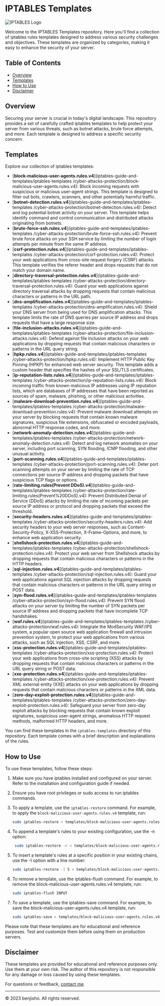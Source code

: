 # IPTABLES Templates

![IPTABLES Logo](https://example.com/iptables-logo.png)

Welcome to the IPTABLES Templates repository. Here you'll find a collection of iptables rules templates designed to address various security challenges and objectives. These templates are organized by categories, making it easy to enhance the security of your server.

## Table of Contents

- [Overview](#overview)
- [Templates](#templates)
- [How to Use](#how-to-use)
- [Disclaimer](#disclaimer)

## Overview

Securing your server is crucial in today's digital landscape. This repository provides a set of carefully crafted iptables templates to help protect your server from various threats, such as botnet attacks, brute force attempts, and more. Each template is designed to address a specific security concern.

## Templates

Explore our collection of iptables templates:

- [**block-malicious-user-agents.rules.v4**](iptables-guide-and-templates/iptables-templates
/cyber-attacks-protection/block-malicious-user-agents.rules.v4): Block incoming requests with suspicious or malicious user-agent strings. This template is designed to filter out bots, crawlers, scanners, and other potentially harmful traffic.
- [**botnet-detection.rules.v4**](iptables-guide-and-templates/iptables-templates
/cyber-attacks-protection/botnet-detection.rules.v4): Detect and log potential botnet activity on your server. This template helps identify command and control communication and distributed attacks originating from botnets.
- [**brute-force-ssh.rules.v4**](iptables-guide-and-templates/iptables-templates
/cyber-attacks-protection/brute-force-ssh.rules.v4): Prevent brute force attacks on your SSH service by limiting the number of login attempts per minute from the same IP address.
- [**csrf-protection.rules.v4**](iptables-guide-and-templates/iptables-templates
/cyber-attacks-protection/csrf-protection.rules.v4): Protect your web applications from cross-site request forgery (CSRF) attacks. This template verifies the referer header and drops requests that do not match your domain name.
- [**directory-traversal-protection.rules.v4**](iptables-guide-and-templates/iptables-templates
/cyber-attacks-protection/directory-traversal-protection.rules.v4): Guard your web applications against directory traversal attacks by dropping requests that contain malicious characters or patterns in the URL path.
- [**dns-amplification.rules.v4**](iptables-guide-and-templates/iptables-templates
/cyber-attacks-protection/dns-amplification.rules.v4): Shield your DNS server from being used for DNS amplification attacks. This template limits the rate of DNS queries per source IP address and drops requests that have a large response size.
- [**file-inclusion-attacks.rules.v4**](iptables-guide-and-templates/iptables-templates
/cyber-attacks-protection/file-inclusion-attacks.rules.v4): Defend against file inclusion attacks on your web applications by dropping requests that contain malicious characters or patterns in the URL query string.
- [**hpkp.rules.v4**](iptables-guide-and-templates/iptables-templates
/cyber-attacks-protection/hpkp.rules.v4): Implement HTTP Public Key Pinning (HPKP) for enhanced web server security. This template adds a custom header that specifies the hashes of your SSL/TLS certificates.
- [**ip-reputation-lists.rules.v4**](iptables-guide-and-templates/iptables-templates
/cyber-attacks-protection/ip-reputation-lists.rules.v4): Block incoming traffic from known malicious IP addresses using IP reputation lists, which are databases of IP addresses that have been reported as sources of spam, malware, phishing, or other malicious activities.
- [**malware-download-prevention.rules.v4**](iptables-guide-and-templates/iptables-templates
/cyber-attacks-protection/malware-download-prevention.rules.v4): Prevent malware download attempts on your server by blocking requests that contain known malware signatures, suspicious file extensions, obfuscated or encoded payloads, abnormal HTTP response codes, and more.
- [**network-anomaly-detection.rules.v4**](iptables-guide-and-templates/iptables-templates
/cyber-attacks-protection/network-anomaly-detection.rules.v4): Detect and log network anomalies on your server, including port scanning, SYN flooding, ICMP flooding, and other unusual activity.
- [**port-scanning.rules.v4**](iptables-guide-and-templates/iptables-templates
/cyber-attacks-protection/port-scanning.rules.v4): Deter port scanning attempts on your server by limiting the rate of TCP connections per source IP address and dropping packets that have suspicious TCP flags or options.
- [**rate-limiting.rules(Prevent DDoS).v4**](iptables-guide-and-templates/iptables-templates
/cyber-attacks-protection/rate-limiting.rules(Prevent%20DDoS).v4): Prevent Distributed Denial of Service (DDoS) attacks by limiting the rate of incoming packets per source IP address or protocol and dropping packets that exceed the threshold.
- [**security-headers.rules.v4**](iptables-guide-and-templates/iptables-templates
/cyber-attacks-protection/security-headers.rules.v4): Add security headers to your web server responses, such as Content-Security-Policy, X-XSS-Protection, X-Frame-Options, and more, to enhance web application security.
- [**shellshock-protection.rules.v4**](iptables-guide-and-templates/iptables-templates
/cyber-attacks-protection/shellshock-protection.rules.v4): Protect your web server from Shellshock attacks by dropping requests that contain malicious characters or patterns in the HTTP headers.
- [**sql-injection.rules.v4**](iptables-guide-and-templates/iptables-templates
/cyber-attacks-protection/sql-injection.rules.v4): Guard your web applications against SQL injection attacks by dropping requests that contain malicious characters or patterns in the URL query string or POST data.
- [**syn-flood.rules.v4**](iptables-guide-and-templates/iptables-templates
/cyber-attacks-protection/syn-flood.rules.v4): Prevent SYN flood attacks on your server by limiting the number of SYN packets per source IP address and dropping packets that have incomplete TCP handshakes.
- [**waf.rules.v4**](iptables-guide-and-templates/iptables-templates
/cyber-attacks-protection/waf.rules.v4): Integrate the ModSecurity WAF/IPS system, a popular open source web application firewall and intrusion prevention system, to protect your web applications from various attacks, such as SQL injection, XSS, CSRF, and more.
- [**xss-protection.rules.v4**](iptables-guide-and-templates/iptables-templates
/cyber-attacks-protection/xss-protection.rules.v4): Protect your web applications from cross-site scripting (XSS) attacks by dropping requests that contain malicious characters or patterns in the URL query string or POST data.
- [**xxe-protection.rules.v4**](iptables-guide-and-templates/iptables-templates
/cyber-attacks-protection/xxe-protection.rules.v4): Prevent XML external entity (XXE) attacks on your web applications by dropping requests that contain malicious characters or patterns in the XML data.
- [**zero-day-exploit-protection.rules.v4**](iptables-guide-and-templates/iptables-templates
/cyber-attacks-protection/zero-day-exploit-protection.rules.v4): Safeguard your server from zero-day exploit attacks by blocking requests that contain known exploit signatures, suspicious user-agent strings, anomalous HTTP request methods, malformed HTTP headers, and more.

You can find these templates in the `iptables-templates` directory of this repository. Each template comes with a brief description and explanations of the rules.

## How to Use

To use these templates, follow these steps:

1. Make sure you have iptables installed and configured on your server. Refer to the installation and configuration guide if needed.

2. Ensure you have root privileges or sudo access to run iptables commands.

3. To apply a template, use the `iptables-restore` command. For example, to apply the `block-malicious-user-agents.rules.v4` template, run:
   ```bash
   sudo iptables-restore < templates/block-malicious-user-agents.rules.v4
   ```

4. To append a template's rules to your existing configuration, use the -n option:
   ```bash
    sudo iptables-restore -n < templates/block-malicious-user-agents.rules.v4
    ```

5. To insert a template's rules at a specific position in your existing chains, use the -I option with a line number:
   ```bash
   sudo iptables-restore -I 5 < templates/block-malicious-user-agents.rules.v4
   ```

6. To remove a template, use the iptables-flush command. For example, to remove the block-malicious-user-agents.rules.v4 template, run:
   ```bash
   sudo iptables-flush INPUT
   ```

7. To save a template, use the iptables-save command. For example, to save the block-malicious-user-agents.rules.v4 template, run:
   ```bash
   sudo iptables-save > templates/block-malicious-user-agents.rules.v4
   ```
Please note that these templates are for educational and reference purposes. Test and customize them before using them on production servers.

## Disclaimer

These templates are provided for educational and reference purposes only. Use them at your own risk. The author of this repository is not responsible for any damage or loss caused by using these templates.

For questions or feedback, [contact me](https://linktr.ee/benjisho).

---
&copy; 2023 benjisho. All rights reserved.
